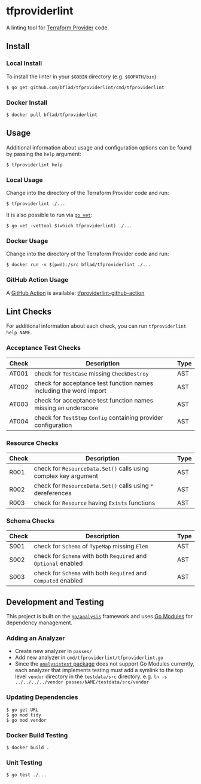 # tfproviderlint

A linting tool for [Terraform Provider](https://www.terraform.io/docs/providers/index.html) code.

## Install

### Local Install

To install the linter in your `$GOBIN` directory (e.g. `$GOPATH/bin`):

```console
$ go get github.com/bflad/tfproviderlint/cmd/tfproviderlint
```

### Docker Install

```console
$ docker pull bflad/tfproviderlint
```

## Usage

Additional information about usage and configuration options can be found by passing the `help` argument:

```console
$ tfproviderlint help
```

### Local Usage

Change into the directory of the Terraform Provider code and run:

```console
$ tfproviderlint ./...
```

It is also possible to run via [`go vet`](https://golang.org/cmd/vet/):

```console
$ go vet -vettool $(which tfproviderlint) ./...
```

### Docker Usage

Change into the directory of the Terraform Provider code and run:

```console
$ docker run -v $(pwd):/src bflad/tfproviderlint ./...
```

### GitHub Action Usage

A [GitHub Action](https://github.com/features/actions) is available: [tfproviderlint-github-action](https://github.com/bflad/tfproviderlint-github-action)

## Lint Checks

For additional information about each check, you can run `tfproviderlint help NAME`.

### Acceptance Test Checks

| Check | Description | Type |
|---|---|---|
| AT001 | check for `TestCase` missing `CheckDestroy` | AST |
| AT002 | check for acceptance test function names including the word import | AST |
| AT003 | check for acceptance test function names missing an underscore | AST |
| AT004 | check for `TestStep` `Config` containing provider configuration | AST |

### Resource Checks

| Check | Description | Type |
|---|---|---|
| R001 | check for `ResourceData.Set()` calls using complex key argument | AST |
| R002 | check for `ResourceData.Set()` calls using `*` dereferences | AST |
| R003 | check for `Resource` having `Exists` functions | AST |

### Schema Checks

| Check | Description | Type |
|---|---|---|
| S001 | check for `Schema` of `TypeMap` missing `Elem` | AST |
| S002 | check for `Schema` with both `Required` and `Optional` enabled | AST |
| S003 | check for `Schema` with both `Required` and `Computed` enabled | AST |

## Development and Testing

This project is built on the [`go/analysis`](https://godoc.org/golang.org/x/tools/go/analysis) framework and uses [Go Modules](https://github.com/golang/go/wiki/Modules) for dependency management.

### Adding an Analyzer

* Create new analyzer in `passes/`
* Add new analyzer in `cmd/tfproviderlint/tfproviderlint.go`
* Since the [`analysistest` package](https://godoc.org/golang.org/x/tools/go/analysis/analysistest) does not support Go Modules currently, each analyzer that implements testing must add a symlink to the top level `vendor` directory in the `testdata/src` directory. e.g. `ln -s ../../../../vendor passes/NAME/testdata/src/vendor`

### Updating Dependencies

```console
$ go get URL
$ go mod tidy
$ go mod vendor
```

### Docker Build Testing

```console
$ docker build .
```

### Unit Testing

```console
$ go test ./...
```

